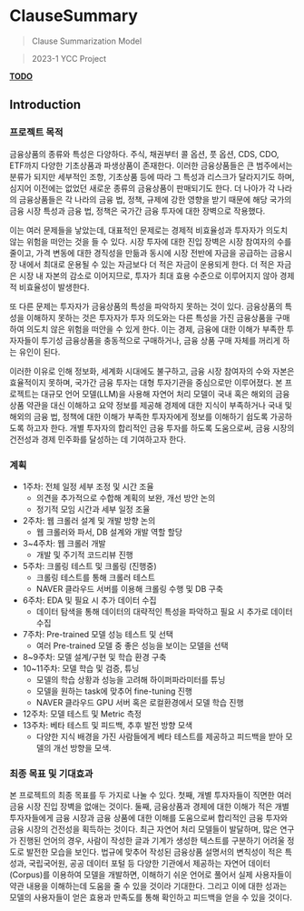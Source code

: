 # ClauseSummary
> Clause Summarization Model

> 2023-1 YCC Project

**[TODO](./docs/TODO.md)**

## Introduction
### 프로젝트 목적
금융상품의 종류와 특성은 다양하다. 주식, 채권부터 콜 옵션, 풋 옵션, CDS, CDO, ETF까지 다양한 기초상품과 파생상품이 존재한다. 이러한 금융상품들은 큰 범주에서는 분류가 되지만 세부적인 조항, 기초상품 등에 따라 그 특성과 리스크가 달라지기도 하며, 심지어 이전에는 없었던 새로운 종류의 금융상품이 판매되기도 한다. 더 나아가 각 나라의 금융상품들은 각 나라의 금융  법, 정책, 규제에 강한 영향을 받기 때문에 해당 국가의 금융 시장 특성과 금융 법, 정책은 국가간 금융 투자에 대한 장벽으로 작용했다.

이는 여러 문제들을 낳았는데, 대표적인 문제로는 경제적 비효율성과 투자자가 의도치 않는 위험을 떠안는 것을 들 수 있다. 시장 투자에 대한 진입 장벽은 시장 참여자의 수를 줄이고, 가격 변동에 대한 경직성을 만듦과 동시에 시장 전반에 자금을 공급하는 금융시장 내에서 최대로 운용될 수 있는 자금보다 더 적은 자금이 운용되게 한다. 더 적은 자금은 시장 내 자본의 감소로 이어지므로, 투자가 최대 효용 수준으로 이루어지지 않아 경제적 비효율성이 발생한다.

또 다른 문제는 투자자가 금융상품의 특성을 파악하지 못하는 것이 있다. 금융상품의 특성을 이해하지 못하는 것은 투자자가 투자 의도와는 다른 특성을 가진 금융상품을 구매하여 의도치 않은 위험을 떠안을 수 있게 한다. 이는 경제, 금융에 대한 이해가 부족한 투자자들이 투기성 금융상품을 충동적으로 구매하거나, 금융 상품 구매 자체를 꺼리게 하는 유인이 된다.

이러한 이유로 인해 정보화, 세계화 시대에도 불구하고, 금융 시장 참여자의 수와 자본은 효율적이지 못하며, 국가간 금융 투자는 대형 투자기관을 중심으로만 이루어졌다. 본 프로젝트는 대규모 언어 모델(LLM)을 사용해 자연어 처리 모델이 국내 혹은 해외의 금융상품 약관을 대신 이해하고 요약 정보를 제공해 경제에 대한 지식이 부족하거나 국내 및 해외의 금융 법, 정책에 대한 이해가 부족한 투자자에게 정보를 이해하기 쉽도록 가공하도록 하고자 한다. 개별 투자자의 합리적인 금융 투자를 하도록 도움으로써, 금융 시장의 건전성과 경제 민주화를 달성하는 데 기여하고자 한다.

### 계획
- 1주차: 전체 일정 세부 조정 및 시간 조율
  - 의견을 추가적으로 수합해 계획의 보완, 개선 방안 논의
  - 정기적 모임 시간과 세부 일정 조율
- 2주차: 웹 크롤러 설계 및 개발 방향 논의
  - 웹 크롤러와 파서, DB 설계와 개발 역할 할당
- 3~4주차: 웹 크롤러 개발
  - 개발 및 주기적 코드리뷰 진행
- 5주차: 크롤링 테스트 및 크롤링 (진행중)
  - 크롤링 테스트를 통해 크롤러 테스트
  - NAVER 클라우드 서버를 이용해 크롤링 수행 및 DB 구축
- 6주차: EDA 및 필요 시 추가 데이터 수집
  - 데이터 탐색을 통해 데이터의 대략적인 특성을 파악하고 필요 시 추가로 데이터 수집
- 7주차: Pre-trained 모델 성능 테스트 및 선택
  - 여러 Pre-trained 모델 중 좋은 성능을 보이는 모델을 선택
- 8~9주차: 모델 설계/구현 및 학습 환경 구축
- 10~11주차: 모델 학습 및 검증, 튜닝
  - 모델의 학습 상황과 성능을 고려해 하이퍼파라미터를 튜닝
  - 모델을 원하는 task에 맞추어 fine-tuning 진행
  - NAVER 클라우드 GPU 서버 혹은 로컬환경에서 모델 학습 진행
- 12주차: 모델 테스트 및 Metric 측정
- 13주차: 베타 테스트 및 피드백, 추후 발전 방향 모색
  - 다양한 지식 배경을 가진 사람들에게 베타 테스트를 제공하고 피드백을 받아 모델의 개선 방향을 모색.

### 최종 목표 및 기대효과
본 프로젝트의 최종 목표를 두 가지로 나눌 수 있다. 첫째, 개별 투자자들이 직면한 여러 금융 시장 진입 장벽을 없애는 것이다. 둘째, 금융상품과 경제에 대한 이해가 적은 개별 투자자들에게 금융 시장과 금융 상품에 대한 이해를 도움으로써 합리적인 금융 투자와 금융 시장의 건전성을 획득하는 것이다. 최근 자연어 처리 모델들이 발달하며, 많은 연구가 진행된 언어의 경우, 사람이 작성한 글과 기계가 생성한 텍스트를 구분하기 어려울 정도로 발전한 모습을 보인다. 법규에 맞추어 작성된 금융상품 설명서의 변칙성이 적은 특성과, 국립국어원, 공공 데이터 포털 등 다양한 기관에서 제공하는 자연어 데이터(Corpus)를 이용하여 모델을 개발하면, 이해하기 쉬운 언어로 풀어서 실제 사용자들이 약관 내용을 이해하는데 도움을 줄 수 있을 것이라 기대한다. 그리고 이에 대한 성과는 모델의 사용자들이 얻은 효용과 만족도를 통해 확인하고 피드백을 얻을 수 있을 것이다.
